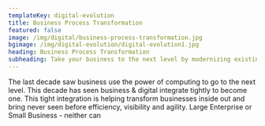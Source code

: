 ```yaml
---
templateKey: digital-evolution
title: Business Process Transformation
featured: false
image: /img/digital/business-process-transformation.jpg
bgimage: /img/digital-evolution/digital-evolution1.jpg
heading: Business Process Transformation
subheading: Take your business to the next level by modernizing existing processes that improve business productivity and organizational efficiency. 
---
```


The last decade saw business use the power of computing to go to the next level. This decade has seen business & digital integrate tightly to become one. This tight integration is helping transform businesses inside out and bring never seen before efficiency, visibility and agility. Large Enterprise or Small Business - neither can 
